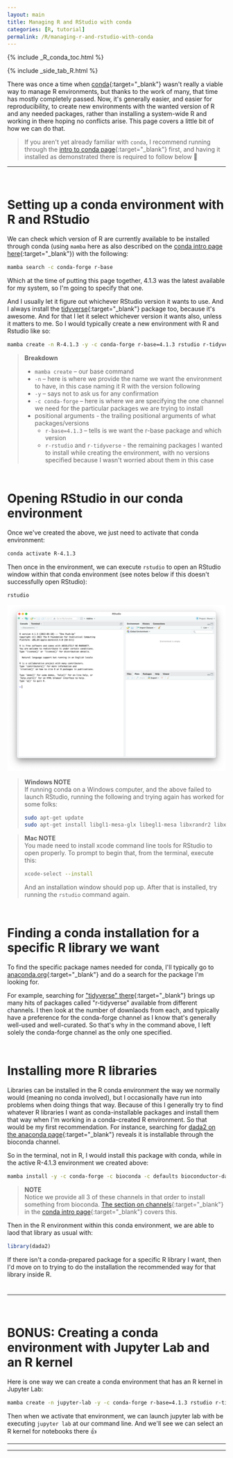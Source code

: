 ```yaml
---
layout: main
title: Managing R and RStudio with conda
categories: [R, tutorial]
permalink: /R/managing-r-and-rstudio-with-conda
---
```


{% include _R_conda_toc.html %}

{% include _side_tab_R.html %}


There was once a time when [conda](https://conda.io/docs/){:target="_blank"} wasn't really a viable way to manage R environments, but thanks to the work of many, that time has mostly completely passed. Now, it's generally easier, and easier for reproducibility, to create new environments with the wanted version of R and any needed packages, rather than installing a system-wide R and working in there hoping no conflicts arise. This page covers a little bit of how we can do that. 

> If you aren't yet already familiar with `conda`, I recommend running through the [intro to conda page](/unix/conda-intro){:target="_blank"} first, and having it installed as demonstrated there is required to follow below 🙂

---
<br>

# Setting up a conda environment with R and RStudio

We can check which version of R are currently available to be installed through conda (using `mamba` here as also described on the [conda intro page here](/unix/conda-intro#bonus-mamba-no-5){:target="_blank"}) with the following: 

```bash
mamba search -c conda-forge r-base
```

Which at the time of putting this page together, 4.1.3 was the latest available for my system, so I'm going to specify that one.

And I usually let it figure out whichever RStudio version it wants to use. And I always install the [tidyverse](https://tidyverse.tidyverse.org/){:target="_blank"} package too, because it's awesome. And for that I let it select whichever version it wants also, unless it matters to me. So I would typically create a new environment with R and Rstudio like so:


```bash
mamba create -n R-4.1.3 -y -c conda-forge r-base=4.1.3 rstudio r-tidyverse
```

> **Breakdown**
> * `mamba create` – our base command
> * `-n` – here is where we provide the name we want the environment to have, in this case naming it R with the version following
> * `-y` – says not to ask us for any confirmation
> * `-c conda-forge` – here is where we are specifying the one channel we need for the particular packages we are trying to install
> * positional arguments - the trailing positional arguments of what packages/versions
>   * `r-base=4.1.3` – tells is we want the r-base package and which version
>   * `r-rstudio` and `r-tidyverse` - the remaining packages I wanted to install while creating the environment, with no versions specified because I wasn't worried about them in this case

<hr style="height:10px; visibility:hidden;" />

# Opening RStudio in our conda environment

Once we've created the above, we just need to activate that conda environment:

```bash
conda activate R-4.1.3
```

Then once in the environment, we can execute `rstudio` to open an RStudio window within that conda environment (see notes below if this doesn't successfully open RStudio):

```bash
rstudio
```

<center><img src="../images/conda-rstudio.png"></center>

> **Windows NOTE**  
> If running conda on a Windows computer, and the above failed to launch RStudio, running the following and trying again has worked for some folks:
> ```bash
> sudo apt-get update
> sudo apt-get install libgl1-mesa-glx libegl1-mesa libxrandr2 libxrandr2 libxss1 libxcursor1 libxcomposite1 libasound2 libxi6 libxtst6
> ```

> **Mac NOTE**  
> You made need to install xcode command line tools for RStudio to open properly. To prompt to begin that, from the terminal, execute this:
> ```bash
> xcode-select --install
> ```
> And an installation window should pop up. After that is installed, try running the `rstudio` command again.


<hr style="height:10px; visibility:hidden;" />

# Finding a conda installation for a specific R library we want
To find the specific package names needed for conda, I'll typically go to [anaconda.org](https://anaconda.org/){:target="_blank"} and do a search for the package I'm looking for. 

For example, searching for ["tidyverse" there](https://anaconda.org/search?q=tidyverse){:target="_blank"} brings up many hits of packages called "r-tidyverse" available from different channels. I then look at the number of downlaods from each, and typically have a preference for the conda-forge channel as I know that's generally well-used and well-curated. So that's why in the command above, I left solely the conda-forge channel as the only one specified. 

<hr style="height:10px; visibility:hidden;" />

# Installing more R libraries
Libraries can be installed in the R conda environment the way we normally would (meaning no conda involved), but I occasionally have run into problems when doing things that way. Because of this I generally try to find whatever R libraries I want as conda-installable packages and install them that way when I'm working in a conda-created R environment. So that would be my first recommendation. For instance, searching for [dada2 on the anaconda page](https://anaconda.org/search?q=dada2){:target="_blank"} reveals it is installable through the bioconda channel. 

So in the terminal, not in R, I would install this package with conda, while in the active R-4.1.3 environment we created above:

```bash
mamba install -y -c conda-forge -c bioconda -c defaults bioconductor-dada2
```

> **NOTE**  
> Notice we provide all 3 of these channels in that order to install something from bioconda. [The section on channels](/unix/conda-intro#a-note-on-channels){:target="_blank"} in the [conda intro page](/unix/conda-intro){:target="_blank"} covers this. 

Then in the R environment within this conda environment, we are able to laod that library as usual with:

```r
library(dada2)
```

If there isn't a conda-prepared package for a specific R library I want, then I'd move on to trying to do the installation the recommended way for that library inside R. 

<hr style="height:10px; visibility:hidden;" />

---
<br>

# BONUS: Creating a conda environment with Jupyter Lab and an R kernel

Here is one way we can create a conda environment that has an R kernel in Jupyter Lab:

```bash
mamba create -n jupyter-lab -y -c conda-forge r-base=4.1.3 rstudio r-tidyverse jupyterlab r-irkernel
```

Then when we activate that environment, we can launch jupyter lab with be executing `jupyter lab` at our command line. And we'll see we can select an R kernel for notebooks there 👍


---
---
